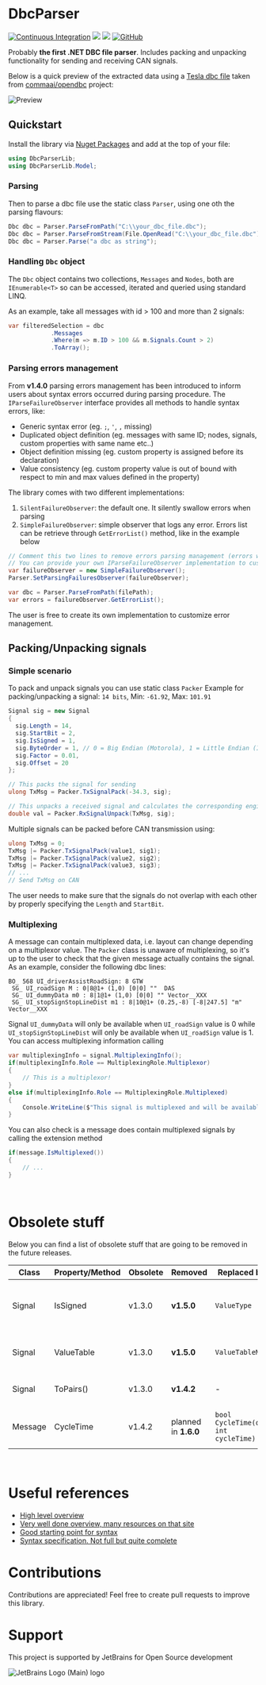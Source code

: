 
# DbcParser

[![Continuous Integration](https://github.com/EFeru/DbcParser/actions/workflows/ci.yml/badge.svg)](https://github.com/EFeru/DbcParser/actions/workflows/ci.yml)
[![](https://img.shields.io/nuget/dt/dbcparserlib?color=004880&label=downloads&logo=NuGet)](https://www.nuget.org/packages/DbcParserLib/)
[![](https://img.shields.io/nuget/vpre/dbcparserlib?color=%23004880&label=NuGet&logo=NuGet)](https://www.nuget.org/packages/DbcParserLib/)
[![GitHub](https://img.shields.io/github/license/eferu/dbcparser?color=%231281c0)](LICENSE)

Probably **the first .NET DBC file parser**. Includes packing and unpacking functionality for sending and receiving CAN signals.

Below is a quick preview of the extracted data using a [Tesla dbc file](https://github.com/commaai/opendbc/blob/master/tesla_can.dbc) taken from [commaai/opendbc](https://github.com/commaai/opendbc) project:

![Preview](https://raw.githubusercontent.com/EFeru/DbcParser/main/Docs/pics/dbcparser_preview.png)


## Quickstart


Install the library via [Nuget Packages](https://www.nuget.org/packages/DbcParserLib/) and add at the top of your file:
```cs
using DbcParserLib;
using DbcParserLib.Model;
```
### Parsing
Then to parse a dbc file use the static class `Parser`, using one oth the parsing flavours:
```cs
Dbc dbc = Parser.ParseFromPath("C:\\your_dbc_file.dbc");
Dbc dbc = Parser.ParseFromStream(File.OpenRead("C:\\your_dbc_file.dbc")); // Or a stream from network
Dbc dbc = Parser.Parse("a dbc as string");
```

### Handling `Dbc` object
The ``Dbc`` object contains two collections, `Messages` and `Nodes`, both are `IEnumerable<T>` so can be accessed, iterated and queried using standard LINQ.

As an example, take all messages with id > 100 and more than 2 signals:
```cs
var filteredSelection = dbc
			.Messages
			.Where(m => m.ID > 100 && m.Signals.Count > 2)
			.ToArray();
```

### Parsing errors management
From **v1.4.0** parsing errors management has been introduced to inform users about syntax errors occurred during parsing procedure.
The `IParseFailureObserver` interface provides all methods to handle syntax errors, like:
- Generic syntax error (eg. `;`, `'`, `,` missing)
- Duplicated object definition (eg. messages with same ID; nodes, signals, custom properties with same name etc..)
- Object definition missing (eg. custom property is assigned before its declaration)
- Value consistency (eg. custom property value is out of bound with respect to min and max values defined in the property)

The library comes with two different implementations:
1. `SilentFailureObserver`: the default one. It silently swallow errors when parsing
2. `SimpleFailureObserver`: simple observer that logs any error. Errors list can be retrieve through `GetErrorList()` method, like in the example below

```cs
// Comment this two lines to remove errors parsing management (errors will be silent)
// You can provide your own IParseFailureObserver implementation to customize errors parsing management
var failureObserver = new SimpleFailureObserver();
Parser.SetParsingFailuresObserver(failureObserver);

var dbc = Parser.ParseFromPath(filePath);
var errors = failureObserver.GetErrorList();
```

The user is free to create its own implementation to customize error management.

## Packing/Unpacking signals

### Simple scenario
To pack and unpack signals you can use static class `Packer`
Example for packing/unpacking a signal: `14 bits`, Min: `-61.92`, Max: `101.91`
```cs
Signal sig = new Signal
{
  sig.Length = 14,
  sig.StartBit = 2,
  sig.IsSigned = 1,
  sig.ByteOrder = 1, // 0 = Big Endian (Motorola), 1 = Little Endian (Intel)
  sig.Factor = 0.01,
  sig.Offset = 20
};

// This packs the signal for sending
ulong TxMsg = Packer.TxSignalPack(-34.3, sig);

// This unpacks a received signal and calculates the corresponding engineering value
double val = Packer.RxSignalUnpack(TxMsg, sig);
```

Multiple signals can be packed before CAN transmission using:
```cs
ulong TxMsg = 0;
TxMsg |= Packer.TxSignalPack(value1, sig1);
TxMsg |= Packer.TxSignalPack(value2, sig2);
TxMsg |= Packer.TxSignalPack(value3, sig3);
// ...
// Send TxMsg on CAN
```
The user needs to make sure that the signals do not overlap with each other by properly specifying the `Length` and `StartBit`.

### Multiplexing
A message can contain multiplexed data, i.e. layout can change depending on a multiplexor value. The `Packer` class is unaware of multiplexing, so it's up to the user to check that the given message actually contains the signal.
As an example, consider the following dbc lines:
```
BO_ 568 UI_driverAssistRoadSign: 8 GTW
 SG_ UI_roadSign M : 0|8@1+ (1,0) [0|0] ""  DAS
 SG_ UI_dummyData m0 : 8|1@1+ (1,0) [0|0] "" Vector__XXX
 SG_ UI_stopSignStopLineDist m1 : 8|10@1+ (0.25,-8) [-8|247.5] "m" Vector__XXX
```
Signal `UI_dummyData` will only be available when `UI_roadSign` value is 0 while `UI_stopSignStopLineDist` will only be available when `UI_roadSign` value is 1. 
You can access multiplexing information calling
```cs
var multiplexingInfo = signal.MultiplexingInfo();
if(multiplexingInfo.Role == MultiplexingRole.Multiplexor)
{
	// This is a multiplexor!
}
else if(multiplexingInfo.Role == MultiplexingRole.Multiplexed)
{
	Console.WriteLine($"This signal is multiplexed and will be available when multiplexor value is {multiplexingInfo.Group}");
}
```
You can also check is a message does contain multiplexed signals by calling the extension method
```cs
if(message.IsMultiplexed())
{
	// ...
}
```

<br>

# Obsolete stuff

Below you can find a list of obsolete stuff that are going to be removed in the future releases.

| Class       | Property/Method     | Obsolete      | Removed               | Replaced by      | Comment       |
| --------    | -------             | -------       | -------               | -------          | -------       |
| Signal      | IsSigned            | v1.3.0        | **v1.5.0**            | `ValueType`      | Byte property replaced by `DbcValueType` property which provides <br> more informations about signal type |
| Signal      | ValueTable          | v1.3.0        | **v1.5.0**            | `ValueTableMap`  | String property replaced by a `IDictionary<int,string>` property |
| Signal      | ToPairs()           | v1.3.0        | **v1.4.2**            | -                | Extension method used to convert ValueTable into ValueTableMap |
| Message     | CycleTime           | v1.4.2        | planned in **1.6.0**  | `bool CycleTime(out int cycleTime)`    | CycleTime is no more a message property (replaced by an extension method) |

<br>

# Useful references
- [High level overview](https://docs.openvehicles.com/en/latest/components/vehicle_dbc/docs/dbc-primer.html)
- [Very well done overview, many resources on that site](https://github.com/stefanhoelzl/CANpy/blob/master/docs/DBC_Specification.md)
- [Good starting point for syntax](https://www.csselectronics.com/pages/can-dbc-file-database-intro)
- [Syntax specification. Not full but quite complete](http://mcu.so/Microcontroller/Automotive/dbc-file-format-documentation_compress.pdf)

# Contributions

Contributions are appreciated! Feel free to create pull requests to improve this library.

# Support

This project is supported by JetBrains for Open Source development

![JetBrains Logo (Main) logo](https://resources.jetbrains.com/storage/products/company/brand/logos/jb_beam.svg)
